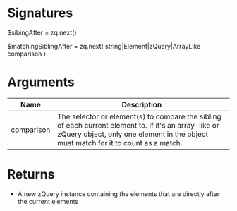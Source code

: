 <!-- start reference -->

# Signatures

$sibingAfter = zq.next()

$matchingSiblingAfter = zq.next( string|Element|zQuery|ArrayLike comparison )

# Arguments

|Name|Description|
|---|---|
|comparison|The selector or element(s) to compare the sibling of each current element to. If it's an array-like or zQuery object, only one element in the object must match for it to count as a match.|

# Returns

- A new zQuery instance containing the elements that are directly after the current elements

<!-- end reference -->
